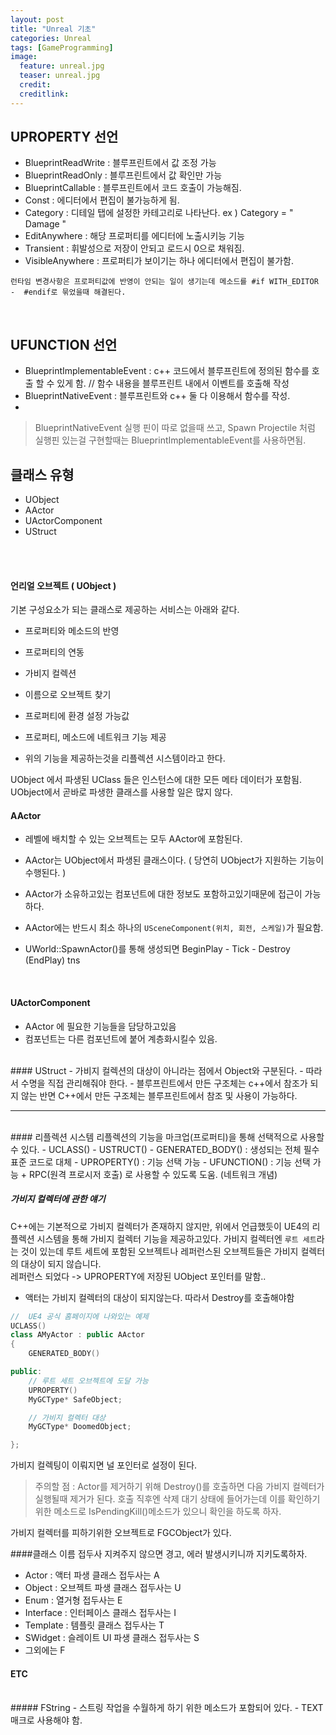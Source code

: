 ```yaml
---
layout: post
title: "Unreal 기초"
categories: Unreal
tags: [GameProgramming]
image:
  feature: unreal.jpg
  teaser: unreal.jpg
  credit:
  creditlink:
---
```


## UPROPERTY 선언

- BlueprintReadWrite  : 블루프린트에서 값 조정 가능
- BlueprintReadOnly : 블루프린트에서 값 확인만 가능
- BlueprintCallable : 블루프린트에서 코드 호출이 가능해짐.
- Const : 에디터에서 편집이 불가능하게 됨.
- Category  : 디테일 탭에 설정한 카테고리로 나타난다. ex ) Category = " Damage "
- EditAnywhere  : 해당 프로퍼티를 에디터에 노출시키능 기능
- Transient : 휘발성으로 저장이 안되고 로드시 0으로 채워짐.
- VisibleAnywhere : 프로퍼티가 보이기는 하나 에디터에서 편집이 불가함.

`런타임 변경사항은 프로퍼티값에 반영이 안되는 일이 생기는데 메소드를 #if WITH_EDITOR   -  #endif로 묶었을때 해결된다.`

<br>


## UFUNCTION 선언

- BlueprintImplementableEvent : c++ 코드에서 블루프린트에 정의된 함수를 호출 할 수 있게 함.  // 함수 내용을 블루프린트 내에서 이벤트를 호출해 작성
- BlueprintNativeEvent  : 블루프린트와  c++ 둘 다 이용해서 함수를 작성.
-

> BlueprintNativeEvent 실행 핀이 따로 없을때 쓰고, Spawn Projectile 처럼 실행핀 있는걸 구현할때는
BlueprintImplementableEvent를 사용하면됨.


## 클래스 유형
- UObject
- AActor
- UActorComponent
- UStruct

<br><br>

#### 언리얼 오브젝트 ( UObject )
기본 구성요소가 되는 클래스로 제공하는 서비스는 아래와 같다.
- 프로퍼티와 메소드의 반영
- 프로퍼티의 연동
- 가비지 컬렉션
- 이름으로 오브젝트 찾기
- 프로퍼티에 환경 설정 가능값
- 프로퍼티, 메소드에 네트워크 기능 제공

- 위의 기능을 제공하는것을 리플렉션 시스템이라고 한다.

UObject 에서 파생된 UClass 들은 인스턴스에 대한 모든 메타 데이터가 포함됨.
UObject에서 곧바로 파생한 클래스를 사용할 일은 많지 않다.

#### AActor
- 레벨에 배치할 수 있는 오브젝트는 모두 AActor에 포함된다.
- AActor는 UObject에서 파생된 클래스이다. ( 당연히 UObject가 지원하는 기능이 수행된다. )
- AActor가 소유하고있는 컴포넌트에 대한 정보도 포함하고있기때문에 접근이 가능하다.
- AActor에는 반드시 최소 하나의 `USceneComponent(위치, 회전, 스케일)`가 필요함.

- UWorld::SpawnActor()를 통해 생성되면 BeginPlay  - Tick - Destroy (EndPlay) tns
<br>

#### UActorComponent
- AActor 에 필요한 기능들을 담당하고있음
- 컴포넌트는 다른 컴포넌트에 붙어 계층화시킬수 있음.

<br>
#### UStruct
- 가비지 컬렉션의 대상이 아니라는 점에서 Object와 구분된다.
- 따라서 수명을 직접 관리해줘야 한다.
- 블루프린트에서 만든 구조체는 c++에서 참조가 되지 않는 반면 C++에서 만든 구조체는 블루프린트에서
참조 및 사용이 가능하다.

<hr>
<br>
#### 리플렉션 시스템
리플렉션의 기능을 마크업(프로퍼티)을 통해 선택적으로 사용할 수 있다.
- UCLASS()
- USTRUCT()
- GENERATED_BODY() : 생성되는 전체 필수 표준 코드로 대체
- UPROPERTY() : 기능 선택 가능
- UFUNCTION() : 기능 선택 가능 + RPC(원격 프로시저 호출) 로 사용할 수 있도록 도움. (네트워크 개념)


##### 가비지 컬렉터에 관한 얘기
C++에는 기본적으로 가비지 컬렉터가 존재하지 않지만, 위에서 언급했듯이 UE4의 리플렉션 시스템을
통해 가비지 컬렉터 기능을 제공하고있다. 가비지 컬렉터엔 `루트 세트`라는 것이 있는데 루트 세트에 포함된 오브젝트나 레퍼런스된 오브젝트들은 가비지 컬렉터의 대상이 되지 않습니다. <br>
레퍼런스 되었다 -> UPROPERTY에 저장된 UObject 포인터를 말함.. <br>
- 액터는 가비지 컬렉터의 대상이 되지않는다. 따라서 Destroy를 호출해야함


```c++
//  UE4 공식 홈페이지에 나와있는 예제
UCLASS()
class AMyActor : public AActor
{
    GENERATED_BODY()

public:
    // 루트 세트 오브젝트에 도달 가능
    UPROPERTY()
    MyGCType* SafeObject;

    // 가비지 컬렉터 대상
    MyGCType* DoomedObject;

};
```
가비지 컬렉팅이 이뤄지면 널 포인터로 설정이 된다.<br>
> 주의할 점  : Actor를 제거하기 위해 Destroy()를 호출하면
다음 가비지 컬렉터가 실행될때 제거가 된다. 호출 직후엔 삭제 대기 상태에 들어가는데 이를 확인하기 위한 메소드로 IsPendingKill()메소드가 있으니 확인을 하도록 하자.

가비지 컬렉터를 피하기위한 오브젝트로 FGCObject가 있다.
<br>


####클래스 이름 접두사
지켜주지 않으면 경고, 에러 발생시키니까 지키도록하자.
- Actor : 액터 파생 클래스 접두사는 A
- Object : 오브젝트 파생 클래스 접두사는 U
- Enum : 열거형 접두사는 E
- Interface : 인터페이스 클래스 접두사는 I
- Template : 템플릿 클래스 접두사는 T
- SWidget : 슬레이트 UI 파생 클래스 접두사는 S
- 그외에는 F

#### ETC

<br>
##### FString
- 스트링 작업을 수월하게 하기 위한 메소드가 포함되어 있다.
- TEXT 매크로 사용해야 함.
